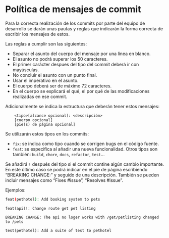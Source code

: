 # Política de mensajes de commit

Para la correcta realización de los commits por parte del equipo de desarrollo se darán unas pautas y reglas que indicarán la forma correcta de escribir los mensajes de estos.

Las reglas a cumplir son las siguientes:

- Separar el asunto del cuerpo del mensaje por una línea en blanco.
- El asunto no podrá superar los 50 caracteres.
- El primer carácter despues del tipo del commit deberá ir con mayúsculas.
- No concluir el asunto con un punto final.
- Usar el imperativo en el asunto.
- El cuerpo deberá ser de máximo 72 caracteres.
- En el cuerpo se explicará el qué, el por qué de las modificaciones realizadas en ese commit.

Adicionalmente se indica la estructura que deberán tener estos mensajes:

```text
    <tipo>[alcance opcional]: <descripción>
    [cuerpo opcional] 
    [pie(s) de página opcional]
```

Se utilizarán estos tipos en los commits:

- `fix`: se indica como tipo cuando se corrigen bugs en el código fuente.
- `feat`: se especifica al añadir una nueva funcionalidad.
Otros tipos son también: `build`, `chore`, `docs`, `refactor`, `test`…

Se añadirá `!` después del tipo si el commit contine algún cambio importante. En este último caso se podrá indicar en el pie de página escribiendo “BREAKING CHANGE:” y seguido de una descripción. También se pueden incluir mensajes como “Fixes #issue”, “Resolves #issue”.

Ejemplos:

```bash
feat(pethotel): Add booking system to pets
```

```text
feat(api)!: Change route get pet listing

BREAKING CHANGE: The api no loger works with /get/petlisting changed to /pets
```

```text
test(pethotel): Add a suite of test to pethotel
```
